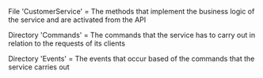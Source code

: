 File 'CustomerService' = The methods that implement the business logic of the service and are activated from the API 

Directory 'Commands' = The commands that the service has to carry out in relation to the requests of its clients

Directory 'Events' = The events that occur based of the commands that the service carries out
